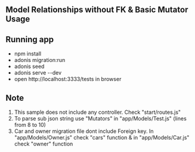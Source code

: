 ## Model Relationships without FK & Basic Mutator Usage

## Running app

+ npm install
+ adonis migration:run
+ adonis seed
+ adonis serve --dev
+ open http://localhost:3333/tests in browser

## Note
1. This sample does not include any controller. Check "start/routes.js"
2. To parse sub json string use "Mutators" in "app/Models/Test.js" (lines from 8 to 10)
3. Car and owner migration file dont include Foreign key. In "app/Models/Owner.js" check "cars" function & in "app/Models/Car.js" check "owner" function
